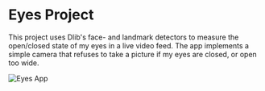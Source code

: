 # Eyes Project

This project uses Dlib's face- and landmark detectors to measure the open/closed state of my eyes in a live video feed.
The app implements a simple camera that refuses to take a picture if my eyes are closed, or open too wide. 

![Eyes App](eyes_app.png)
